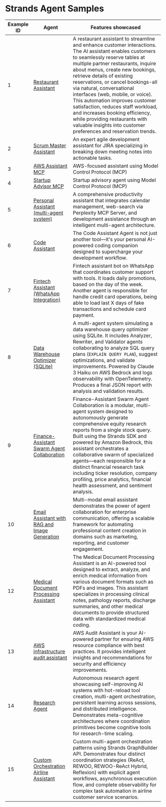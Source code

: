 # Strands Agent Samples



| Example ID | Agent                                                               | Features showcased                                                                                                                                                                                                                                                                                                                                                                                                                                                                                                                                                  |
| ---------- | ------------------------------------------------------------------- | ------------------------------------------------------------------------------------------------------------------------------------------------------------------------------------------------------------------------------------------------------------------------------------------------------------------------------------------------------------------------------------------------------------------------------------------------------------------------------------------------------------------------------------------------------------------- |
| 1          | [Restaurant Assistant](./01-restaurant-assistant/)                  | A restaurant assistant to streamline and enhance customer interactions. The AI assistant enables customers to seamlessly reserve tables at multiple partner restaurants, inquire about menus, create new bookings, retrieve details of existing reservations, or cancel bookings-all via natural, conversational interfaces (web, mobile, or voice). This automation improves customer satisfaction, reduces staff workload, and increases booking efficiency, while providing restaurants with valuable insights into customer preferences and reservation trends. |
| 2          | [Scrum Master Assistant](./02-scrum-master-assistant/)              | An expert agile development assistant for JIRA specializing in breaking down meeting notes into actionable tasks.                                                                                                                                                                                                                                                                                                                                                                                                                                                   |
| 3          | [AWS Assistant MCP](./03-aws-assistant-mcp/)                        | AWS-focused assistant using Model Control Protocol (MCP)                                                                                                                                                                                                                                                                                                                                                                                                                                                                                                            |
| 4          | [Startup Advisor MCP](./04-startup-advisor-mcp/)                    | Startup advisory agent using Model Control Protocol (MCP)                                                                                                                                                                                                                                                                                                                                                                                                                                                                                                           |
| 5          | [Personal Assistant (multi-agent system)](./05-personal-assistant/) | A comprehensive productivity assistant that integrates calendar management, web-search via Perplexity MCP Server, and development assistance through an intelligent multi-agent architecture.                                                                                                                                                                                                                                                                                                                                                                       |
| 6          | [Code Assistant](./06-code-assistant/)                              | The Code Assistant Agent is not just another tool—it's your personal AI-powered coding companion designed to supercharge your development workflow.                  
| 7          | [Fintech Assistant (WhatsApp Integration)](./07-whatsapp-fintech-sample/) | Fintech assistant bot on WhatsApp that coordinates customer support with tools. It loads daily promotions, based on the day of the week. Another agent is responsible for handle credit card operations, being able to load last X days of fake transactions and schedule card payment.                   |
| 8          | [Data Warehouse Optimizer (SQLite)](./07-data-warehouse-optimizer/) | A multi-agent system simulating a data warehouse query optimizer using SQLite. It includes Analyzer, Rewriter, and Validator agents collaborating to analyze SQL query plans (`EXPLAIN QUERY PLAN`), suggest optimizations, and validate improvements. Powered by Claude 3 Haiku on AWS Bedrock and logs observability with OpenTelemetry. Produces a final JSON report with analysis and validation results.                                                                                                                    |
| 9          | [Finance-Assistant Swarm Agent Collaboration](./09-finance-assistant-swarm-agent/) | Finance-Assistant Swarm Agent Collaboration is a modular, multi-agent system designed to autonomously generate comprehensive equity research reports from a single stock query. Built using the Strands SDK and powered by Amazon Bedrock, this assistant orchestrates a collaborative swarm of specialized agents—each responsible for a distinct financial research task including ticker resolution, company profiling, price analytics, financial health assessment, and sentiment analysis.                   |
| 10         | [Email Assistant with RAG and Image Generation](./10-multi-modal-email-assistant-agent/) | Multi-modal email assistant demonstrates the power of agent collaboration for enterprise communication, offering a scalable framework for automating professional content creation in domains such as marketing, reporting, and customer engagement.             |        
| 12        | [Medical Document Processing Assistant](./12-medical-document-processing-assistant/) | The Medical Document Processing Assistant is an AI-powered tool designed to extract, analyze, and enrich medical information from various document formats such as PDFs and images. This assistant specializes in processing clinical notes, pathology reports, discharge summaries, and other medical documents to provide structured data with standardized medical coding.             |
| 13        | [AWS infrastructure audit assistant](./13-aws-audit-assistant/) | AWS Audit Assistant is your AI-powered partner for ensuring AWS resource compliance with best practices. It provides intelligent insights and recommendations for security and efficiency improvements.     |
| 14        | [Research Agent](./14-research-agent/) | Autonomous research agent showcasing self-improving AI systems with hot-reload tool creation, multi-agent orchestration, persistent learning across sessions, and distributed intelligence. Demonstrates meta-cognitive architectures where coordination primitives become cognitive tools for research-time scaling. |
| 15        | [Custom Orchestration Airline Assistant](./15-custom-orchestration-airline-assistant/) | Custom multi-agent orchestration patterns using Strands GraphBuilder API. Demonstrates four distinct coordination strategies (ReAct, REWOO, REWOO-ReAct Hybrid, Reflexion) with explicit agent workflows, asynchronous execution flow, and complete observability for complex task automation in airline customer service scenarios. |